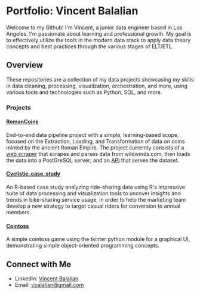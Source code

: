 # Portfolio: Vincent Balalian

Welcome to my Github! I'm Vincent, a junior data engineer based in Los Angeles. I'm passionate about learning and professional growth. My goal is to effectively utilize the tools in the modern data stack to apply data theory concepts and best practices through the various stages of ELT/ETL.

## Overview

These repositories are a collection of my data projects showcasing my skills in data cleaning, processing, visualization, orchestration, and more, using various tools and technologies such as Python, SQL, and more.

### Projects

#### [RomanCoins](https://github.com/vbalalian/RomanCoins)

End-to-end data pipeline project with a simple, learning-based scope, focused on the Extraction, Loading, and Transformation of data on coins minted by the ancient Roman Empire. The project currently consists of a [web scraper](https://github.com/vbalalian/RomanCoins/web_scraping/web_scraper.py) that scrapes and parses data from wildwinds.com, then loads the data into a PostGreSQL server; and an [API](https://github.com/vbalalian/RomanCoins/roman_coin_api/main.py) that serves the dataset.

#### [Cyclistic_case_study](https://github.com/vbalalian/Cyclistic_case_study)

An R-based case study analyzing ride-sharing data using R's impressive suite of data processing and visualization tools to uncover insights and trends in bike-sharing service usage, in order to help the marketing team develop a new strategy to target casual riders for conversion to annual members. 

#### [Cointoss](https://github.com/vbalalian/cointoss)

A simple cointoss game using the tkinter python module for a graphical UI, demonstrating simple object-oriented programming concepts.

## Connect with Me

* LinkedIn: [Vincent Balalian](https://www.linkedin.com/in/vincent-balalian/)
* Email: vbalalian@gmail.com
